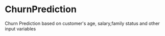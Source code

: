 # ChurnPrediction
Churn Prediction based on customer's age, salary,family status and other input variables
